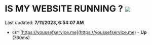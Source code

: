 # IS MY WEBSITE RUNNING ? [![](https://img.shields.io/static/v1?label=Sponsor&message=%E2%9D%A4&logo=GitHub&color=%23fe8e86)](https://github.com/sponsors/<username>)

Last updated: **7/11/2023, 6:54:07 AM**

- `GET` [https://youssefservice.me](https://youssefservice.me) - **Up** (760ms)
